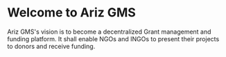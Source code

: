 # Welcome to Ariz GMS
Ariz GMS's vision is to become a decentralized Grant management and funding platform. It shall enable NGOs and INGOs to present their projects to donors and receive funding.
